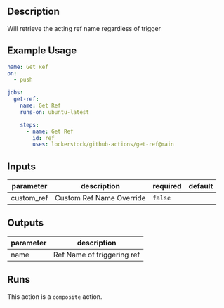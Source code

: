 <!-- action-docs-description -->
## Description

Will retrieve the acting ref name regardless of trigger


<!-- action-docs-description -->

## Example Usage

```yaml
name: Get Ref
on:
  - push

jobs:
  get-ref:
    name: Get Ref
    runs-on: ubuntu-latest

    steps:
      - name: Get Ref
        id: ref
        uses: lockerstock/github-actions/get-ref@main
```

<!-- action-docs-inputs -->
## Inputs

| parameter | description | required | default |
| - | - | - | - |
| custom_ref | Custom Ref Name Override | `false` |  |



<!-- action-docs-inputs -->

<!-- action-docs-outputs -->
## Outputs

| parameter | description |
| - | - |
| name | Ref Name of triggering ref |



<!-- action-docs-outputs -->

<!-- action-docs-runs -->
## Runs

This action is a `composite` action.


<!-- action-docs-runs -->
